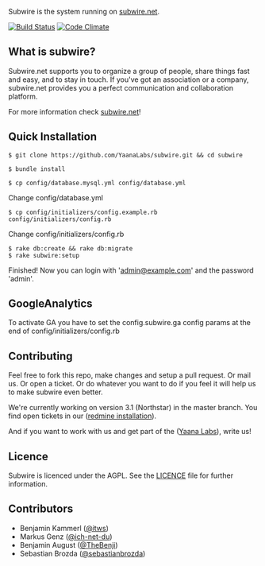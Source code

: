 Subwire is the system running on [subwire.net](http://subwire.net).

[![Build Status](https://secure.travis-ci.org/YaanaLabs/subwire.png?branch=V3-0)](http://travis-ci.org/#!/YaanaLabs/subwire)
[![Code Climate](https://codeclimate.com/badge.png)](https://codeclimate.com/github/YaanaLabs/subwire)



## What is subwire?
Subwire.net supports you to organize a group of people, share things fast and easy, and to stay in touch. If you've got an association or a company, subwire.net provides you a perfect communication and collaboration platform.

For more information check [subwire.net](http://subwire.net)!



## Quick Installation
	$ git clone https://github.com/YaanaLabs/subwire.git && cd subwire

	$ bundle install

	$ cp config/database.mysql.yml config/database.yml
Change config/database.yml

	$ cp config/initializers/config.example.rb config/initializers/config.rb
Change config/initializers/config.rb

	$ rake db:create && rake db:migrate
	$ rake subwire:setup

Finished! Now you can login with 'admin@example.com' and the password 'admin'.



## GoogleAnalytics
To activate GA you have to set the config.subwire.ga config params at the end of config/initializers/config.rb



## Contributing
Feel free to fork this repo, make changes and setup a pull request. Or mail us. Or open a ticket. Or do whatever you want to do if you feel it will help us to make subwire even better.

We're currently working on version 3.1 (Northstar) in the master branch. You find open tickets in our ([redmine installation](http://redmine.yaana.de/projects/subwire/issues?query_id=14)).

And if you want to work with us and get part of the ([Yaana Labs](http://yaana.de)), write us!



## Licence
Subwire is licenced under the AGPL. See the [LICENCE](https://raw.github.com/YaanaLabs/subwire/master/LICENSE) file for further information.


## Contributors
* Benjamin Kammerl ([@itws](https://github.com/itws))
* Markus Genz ([@ich-net-du](https://github.com/ich-net-du))
* Benjamin August ([@TheBenji](https://github.com/TheBenji))
* Sebastian Brozda ([@sebastianbrozda](https://github.com/sebastianbrozda))